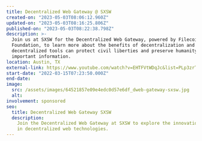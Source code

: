 ```yaml
---
title: Decentralized Web Gateway @ SXSW
created-on: "2023-05-03T08:06:12.960Z"
updated-on: "2023-05-03T08:16:25.806Z"
published-on: "2023-05-03T08:22:38.798Z"
description: >-
  Join us at SXSW for the Decentralized Web Gateway, powered by Filecoin
  Foundation, to learn more about the benefits of decentralization and how these
  decentralized tools can protect civil liberties and preserve humanity’s most
  important information.
location: Austin, TX
external-link: https://www.youtube.com/watch?v=EHTFVtWDqJc&list=PLp3zrT1ewY0mvhUc7bvG2tsqHXYCukS9y
start-date: "2022-03-15T07:23:50.000Z"
end-date:
image:
  src: /assets/images/64521857e09e4edc0d57e6df_dweb-gateway-sxsw.jpg
  alt:
involvement: sponsored
seo:
  title: Decentralized Web Gateway SXSW
  description:
    Join the Decentralized Web Gateway at SXSW to explore the innovations
    in decentralized web technologies.
---
```

